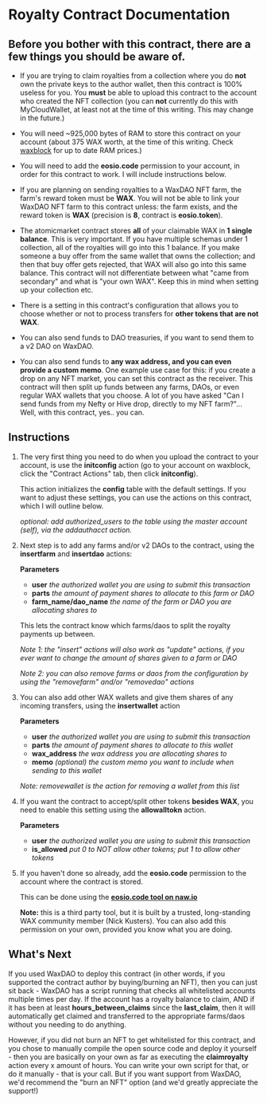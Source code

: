 # Royalty Contract Documentation

## Before you bother with this contract, there are a few things you should be aware of.

- If you are trying to claim royalties from a collection where you do **not** own the private keys to the author wallet, then this contract is 100% useless for you. You **must** be able to upload this contract to the account who created the NFT collection (you can **not** currently do this with MyCloudWallet, at least not at the time of this writing. This may change in the future.)

- You will need ~925,000 bytes of RAM to store this contract on your account (about 375 WAX worth, at the time of this writing. Check [waxblock](https://waxblock.io/wallet/ram) for up to date RAM prices.)

- You will need to add the **eosio.code** permission to your account, in order for this contract to work. I will include instructions below.

- If you are planning on sending royalties to a WaxDAO NFT farm, the farm's reward token must be **WAX**. You will not be able to link your WaxDAO NFT farm to this contract unless: the farm exists, and the reward token is **WAX** (precision is **8**, contract is **eosio.token**).

- The atomicmarket contract stores **all** of your claimable WAX in **1 single balance**. This is very important. If you have multiple schemas under 1 collection, all of the royalties will go into this 1 balance. If you make someone a buy offer from the same wallet that owns the collection; and then that buy offer gets rejected, that WAX will also go into this same balance. This contract will not differentiate between what "came from secondary" and what is "your own WAX". Keep this in mind when setting up your collection etc.

- There is a setting in this contract's configuration that allows you to choose whether or not to process transfers for **other tokens that are not WAX**.

- You can also send funds to DAO treasuries, if you want to send them to a v2 DAO on WaxDAO.

- You can also send funds to **any wax address, and you can even provide a custom memo**. One example use case for this: if you create a drop on any NFT market, you can set this contract as the receiver. This contract will then split up funds between any farms, DAOs, or even regular WAX wallets that you choose. A lot of you have asked "Can I send funds from my Nefty or Hive drop, directly to my NFT farm?"... Well, with this contract, yes.. you can. 

## Instructions


1. The very first thing you need to do when you upload the contract to your account, is use the **initconfig** action (go to your account on waxblock, click the "Contract Actions" tab, then click **initconfig**). 

	This action initializes the **config** table with the default settings. If you want to adjust these settings, you can use the actions on this contract, which I will outline below.

	*optional: add authorized_users to the table using the master account (self), via the addauthacct action.*

2. Next step is to add any farms and/or v2 DAOs to the contract, using the **insertfarm** and **insertdao** actions:

	**Parameters**
	- **user** *the authorized wallet you are using to submit this transaction*
	- **parts** *the amount of payment shares to allocate to this farm or DAO*
	- **farm_name/dao_name** *the name of the farm or DAO you are allocating shares to*

	This lets the contract know which farms/daos to split the royalty payments up between.

	*Note 1: the "insert" actions will also work as "update" actions, if you ever want to change the amount of shares given to a farm or DAO*

	*Note 2: you can also remove farms or daos from the configuration by using the "removefarm" and/or "removedao" actions*

3. You can also add other WAX wallets and give them shares of any incoming transfers, using the **insertwallet** action

	**Parameters**
	- **user** *the authorized wallet you are using to submit this transaction*
	- **parts** *the amount of payment shares to allocate to this wallet*
	- **wax_address** *the wax address you are allocating shares to*
	- **memo** *(optional) the custom memo you want to include when sending to this wallet*

	*Note: removewallet is the action for removing a wallet from this list*

4. If you want the contract to accept/split other tokens **besides WAX**, you need to enable this setting using the **allowalltokn** action.
	
	**Parameters**
	- **user** *the authorized wallet you are using to submit this transaction*
	- **is_allowed** *put 0 to NOT allow other tokens; put 1 to allow other tokens*

5. If you haven't done so already, add the **eosio.code** permission to the account where the contract is stored.

	This can be done using the **[eosio.code tool on naw.io](https://wax-tools.naw.io/#show-tab=code-tab)**

	**Note:** this is a third party tool, but it is built by a trusted, long-standing WAX community member (Nick Kusters). You can also add this permission on your own, provided you know what you are doing.


## What's Next

If you used WaxDAO to deploy this contract (in other words, if you supported the contract author by buying/burning an NFT), then you can just sit back - WaxDAO has a script running that checks all whitelisted accounts multiple times per day. If the account has a royalty balance to claim, AND if it has been at least **hours_between_claims** since the **last_claim**, then it will automatically get claimed and transferred to the appropriate farms/daos without you needing to do anything.

However, if you did not burn an NFT to get whitelisted for this contract, and you chose to manually compile the open source code and deploy it yourself - then you are basically on your own as far as executing the **claimroyalty** action every x amount of hours. You can write your own script for that, or do it manually - that is your call. But if you want support from WaxDAO, we'd recommend the "burn an NFT" option (and we'd greatly appreciate the support!)
